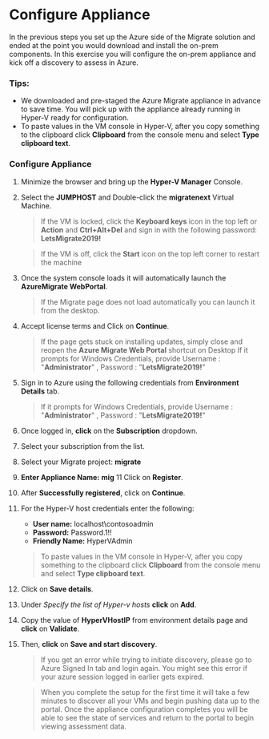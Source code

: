 # Configure Appliance

In the previous steps you set up the Azure side of the Migrate solution and ended at the point you would download and install the on-prem components.  In this exercise you will configure the on-prem appliance and kick off a discovery to assess in Azure.

### Tips:

  * We downloaded and pre-staged the Azure Migrate appliance in advance to save time.  You will pick up with the appliance already running in Hyper-V ready for configuration.
  * To paste values in the VM console in Hyper-V, after you copy something to the clipboard click **Clipboard** from the console menu and select **Type clipboard text**.


### Configure Appliance

1. Minimize the browser and bring up the **Hyper-V Manager** Console.
2. Select the **JUMPHOST** and Double-click  the **migratenext** Virtual Machine.

	>If the VM is locked, click the **Keyboard keys** icon in the top left or **Action** and **Ctrl+Alt+Del** and sign in with the following password: **LetsMigrate2019!**
	
	>If the VM is off, click the **Start** icon on the top left corner to restart the machine

3. Once the system console loads it will automatically launch  the **AzureMigrate WebPortal**.

	>If the Migrate page does not load automatically you can launch it from the desktop.

4. Accept license terms and Click on **Continue**.

	>If the page gets stuck on installing updates, simply close and reopen the <strong>Azure Migrate Web Portal</strong> shortcut on Desktop
	>If it prompts for Windows Credentials, provide 
	 Username : "**Administrator**" , 
	 Password : "**LetsMigrate2019!**"   
	 
5. Sign in to Azure using the following credentials from **Environment Details** tab.
	
    >If it prompts for Windows Credentials, provide 
         Username : "**Administrator**" , 
	 Password : "**LetsMigrate2019!**"   
	 
6. Once logged in, **click** on the **Subscription** dropdown.
7. Select your subscription from the list.
8. Select your Migrate project: **migrate</copy>**
10. **Enter Appliance Name:** **mig**
11 Click on **Register**.
12. After **Successfully registered**, click on **Continue**.
13. For the Hyper-V host credentials enter the following:

	* **User name:** localhost\contosoadmin
	* **Password:** Password.1!!
	* **Friendly Name:** HyperVAdmin

    >To paste values in the VM console in Hyper-V, after you copy something to the clipboard click **Clipboard** from the console menu and select **Type clipboard text**.
    
14. Click on **Save details**.
15. Under *Specify the list of Hyper-v hosts* **click** on **Add**.
16. Copy the value of **HyperVHostIP** from environment details page and **click** on **Validate**.
17. Then, **click** on **Save and start discovery**.

	>If you get an error while trying to initiate discovery, please go to Azure Signed In tab and login again.
	>You might see this error if your azure session logged in earlier gets expired.
	
	>When you complete the setup for the first time it will take a few minutes to discover all your VMs and begin pushing data up to the portal.  Once the appliance configuration completes you will be able to see the state of services and return to the portal to begin viewing assessment data.

